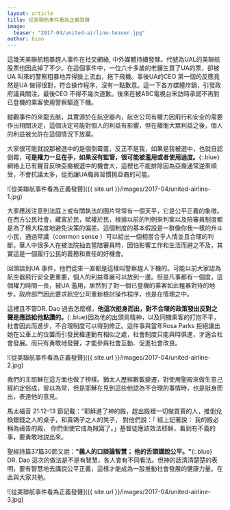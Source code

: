```yaml
---
layout: article
title: 從美聯航事件看為正義發聲
image:
  teaser: "2017-04/united-airline-teaser.jpg"
author: biao
---
```

這幾天美聯航粗暴趕人事件在社交網絡, 中外媒體持續發酵。代號為UAL的美聯航股票也因此掉了不少。在這個事件中，一位六十多歲的老醫生買了UA的票，卻被UA 叫來的警察粗暴地弄得臉上流血，拖下飛機。事後UA的CEO 第一個的反應竟然是UA 做得很對，符合操作程序，沒有一點歉意。這一下各方媒體炸鍋，引發政府議員關注，最後CEO 不得不幾次道歉。後來在被ABC電視台釆訪時承諾不再對已登機的乘客使用警察驅逐下機。

縱觀事件的來龍去脈，其實源於在航空器內，航空公司有權力因飛行和安全的需要作出相關決定，這個決定可能對個人的利益有影響，但在權衡大眾利益之後，個人的利益被允許在這個情況下放棄。

大家很可能就說那被選中的是個倒霉蛋，反正不是我，如果是我被選中，也就自認倒霉，**可是權力一旦在手，如果沒有監管，很可能被濫用或者使用過度。**{:.blue}網絡上已有聲音反映亞裔被選中的機會大，這裡也不能排除因為亞裔通常逆來順受，不會抗議太多，從而讓UA職員習慣挑亞裔的可能。

![從美聯航事件看為正義發聲]({{ site.url }}/images/2017-04/united-airline-1.jpg)

大家應該注意到法庭上或有關執法的圖片常常有一個天平，它是公平正義的象徵。在西方公民社會，藏富於民，賦權於民，根據以前的判例來判案以及陪審員制度都是為了極大程度地避免決策的偏差。這個制度的基本假設是一群像你我一樣的升斗小民，通過常識（common sense ）可以給出一個相當合乎人情並且合理的判斷。華人中很多人在被法院抽去當陪審員時，因怕影響工作和生活而避之不及，其實這是一個履行公民的義務和責任的好機會。

回頭談到UA 事件，他們從來一直都是這樣叫警察趕人下機的。可能以前大家認為航空器飛行安全更重要，個人的利益尊嚴可以放到一邊。但是凡事都有一個度，這個權力時間一長，被UA 濫用，居然到了對一個已登機的乘客如此粗暴對待的地步。政府部門因此要求航空公司重新檢討操作程序，也是在情理之中。

這裡且不管DR. Dao 過去怎麼樣，**他這次挺身而出，對不合理的政策發出反對之聲是應該給他點讚的。**{:.blue}因為他的出頭鳥精神，以及同機乘客的打抱不平，社會因此而進步，不合理制度可以得到修正。這件事與當年Rosa Parks 拒絕讓出她在公車上的位置而引發民權運動有相似之處，社會制度只能與時俱進，才適合社會發展。而只有勇敢地發聲，才能參與社會互動、促進社會改良。

![從美聯航事件看為正義發聲]({{ site.url }}/images/2017-04/united-airline-2.jpg)

我們的主耶穌在這方面也做了榜樣。猶太人歷經數載變遷，對使用聖殿來做生意己經約定俗成，習以為常，但是耶穌在見到這些他認為不合理的事情時，也是挺身而出，表達他的意見。

馬太福音‬ ‭21:12-13‬ ‭節記載："耶穌進了神的殿，趕出殿裡一切做買賣的人，推倒兌換銀錢之人的桌子，和賣鴿子之人的凳子， 對他們說：「 經上記著說： 我的殿必稱為禱告的殿， 你們倒使它成為賊窩了。」基督徒應該效法耶穌，看到有不義的事，要勇敢地説出來。

聖經詩篇37篇30節又說：**"義人的口談論智慧； 他的舌頭講說公平。"**{:.blue} DR. Dao 這次的做法是不是有智慧，各人會有不同看法。但神的話清清楚楚的表明，要有智慧地去講說公平正義，這樣才能成為一股推動社會發展的健康力量。在此與大家共勉。

![從美聯航事件看為正義發聲]({{ site.url }}/images/2017-04/united-airline-3.jpg)
